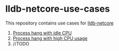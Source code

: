 # lldb-netcore-use-cases
This repository contains use cases for [lldb-netcore](https://github.com/6opuc/lldb-netcore)

1. [Process hang with idle CPU](hang_cpu_idle.md)
2. [Process hang with high CPU usage](hang_cpu_high.md)
3. //TODO
